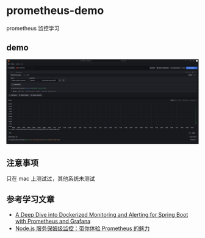 # prometheus-demo
prometheus 监控学习

## demo
![host.docker.internal](./images/host.docker.internal_3002.png)

## 注意事项
只在 mac 上测试过，其他系统未测试

## 参考学习文章
- [A Deep Dive into Dockerized Monitoring and Alerting for Spring Boot with Prometheus and Grafana](https://medium.com/@edemircan/a-deep-dive-into-dockerized-monitoring-and-alerting-for-spring-boot-with-prometheus-and-grafana-144fcd209822)
- [Node.js 服务保姆级监控：带你体验 Prometheus 的魅力](https://juejin.cn/post/7231727002461683773)
